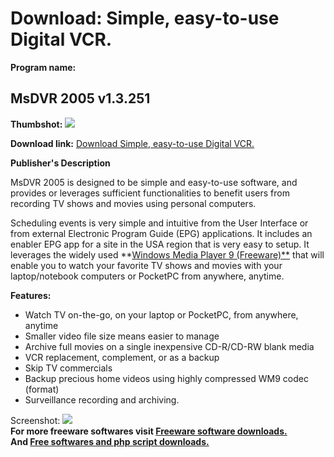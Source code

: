 # Download: Simple, easy-to-use Digital VCR.

**Program name:**

## MsDVR 2005 v1.3.251

  
**Thumbshot:** ![](http://www.freewarefiles.com/screenshot/msdvr_md.gif)   
  
**Download link:** [Download Simple, easy-to-use Digital VCR.](http://freesoftwares.boysofts.com/MsDVR-V_program_3810.html)  
  


**Publisher's Description**  
  


MsDVR 2005 is designed to be simple and easy-to-use software, and provides or leverages sufficient functionalities to benefit users from recording TV shows and movies using personal computers. 

Scheduling events is very simple and intuitive from the User Interface or from external Electronic Program Guide (EPG) applications. It includes an enabler EPG app for a site in the USA region that is very easy to setup. It leverages the widely used **[Windows Media Player 9 (Freeware)**](http://www.freewarefiles.com/program_6_74_4643.html) that will enable you to watch your favorite TV shows and movies with your laptop/notebook computers or PocketPC from anywhere, anytime.

**Features:**

  * Watch TV on-the-go, on your laptop or PocketPC, from anywhere, anytime 
  * Smaller video file size means easier to manage 
  * Archive full movies on a single inexpensive CD-R/CD-RW blank media 
  * VCR replacement, complement, or as a backup 
  * Skip TV commercials 
  * Backup precious home videos using highly compressed WM9 codec (format) 
  * Surveillance recording and archiving. 

  
  
Screenshot: ![](http://www.freewarefiles.com/screenshot/msdvr.gif)   
**For more freeware softwares visit [Freeware software downloads.](http://freesoftwares.boysofts.com/)**   
**And [Free softwares and php script downloads.](http://www.boysofts.com/)**

